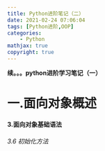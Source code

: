 ```yaml
---
title: Python进阶笔记（二）
date: 2021-02-24 07:06:04
tags: [Python进阶,OOP]
categories: 
	- Python
mathjax: true
copyright: true
---
```


**续。。。python进阶学习笔记（一）**

<!--more-->

# 一.面向对象概述

#### 3.面向对象基础语法

###### 3.6 初始化方法